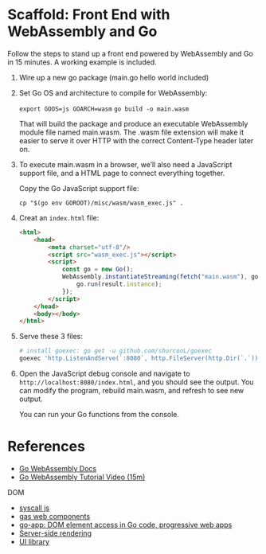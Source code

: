 # Scaffold: Front End with WebAssembly and Go

Follow the steps to stand up a front end powered by WebAssembly and Go in 15 minutes. A working example is included.

1. Wire up a new go package (main.go hello world included) 

1. Set Go OS and architecture to compile for WebAssembly:

    `export GOOS=js GOARCH=wasm`
    `go build -o main.wasm`

    That will build the package and produce an executable WebAssembly module file named main.wasm. The .wasm file extension will make it easier to serve it over HTTP with the correct Content-Type header later on.

1. To execute main.wasm in a browser, we’ll also need a JavaScript support file, and a HTML page to connect everything together.

    Copy the Go JavaScript support file:

    `cp "$(go env GOROOT)/misc/wasm/wasm_exec.js" .`

1. Creat an `index.html` file:

    ```html
    <html>
        <head>
            <meta charset="utf-8"/>
            <script src="wasm_exec.js"></script>
            <script>
                const go = new Go();
                WebAssembly.instantiateStreaming(fetch("main.wasm"), go.importObject).then((result) => {
                    go.run(result.instance);
                });
            </script>
        </head>
        <body></body>
    </html>
    ```

1. Serve these 3 files:

    ```bash
    # install goexec: go get -u github.com/shurcooL/goexec
    goexec 'http.ListenAndServe(`:8080`, http.FileServer(http.Dir(`.`)))'
    ```

1. Open the JavaScript debug console and navigate to `http://localhost:8080/index.html`, and you should see the output. You can modify the program, rebuild main.wasm, and refresh to see new output.

    You can run your Go functions from the console.

# References

- [Go WebAssembly Docs](https://github.com/golang/go/wiki/WebAssembly)
- [Go WebAssembly Tutorial Video (15m)](https://www.youtube.com/watch?v=4kBvvk2Bzis)

DOM
- [syscall js](ttps://godoc.org/syscall/js)
- [gas web components](https://gascore.github.io/#/)
- [go-app: DOM element access in Go code, progressive web apps](https://github.com/maxence-charriere/go-app)
- [Server-side rendering](https://github.com/bgokden/gowebian)
- [UI library](https://github.com/vugu/vugu)
